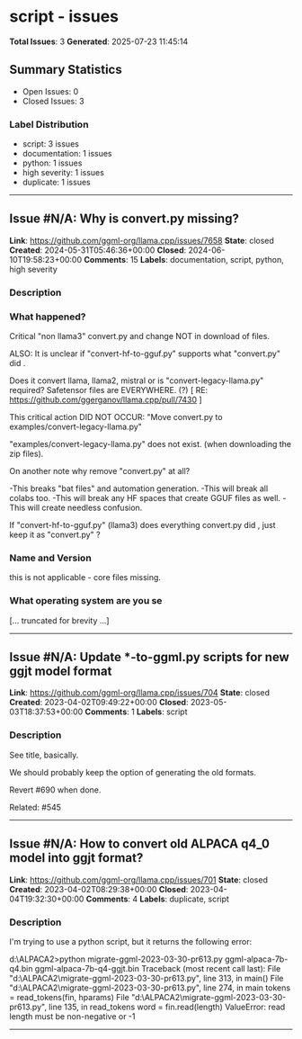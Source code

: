 # script - issues

**Total Issues**: 3
**Generated**: 2025-07-23 11:45:14

## Summary Statistics

- Open Issues: 0
- Closed Issues: 3

### Label Distribution

- script: 3 issues
- documentation: 1 issues
- python: 1 issues
- high severity: 1 issues
- duplicate: 1 issues

---

## Issue #N/A: Why is convert.py missing?

**Link**: https://github.com/ggml-org/llama.cpp/issues/7658
**State**: closed
**Created**: 2024-05-31T05:46:36+00:00
**Closed**: 2024-06-10T19:58:23+00:00
**Comments**: 15
**Labels**: documentation, script, python, high severity

### Description

### What happened?

Critical "non llama3" convert.py and change NOT in download of files.

ALSO:
It is unclear if "convert-hf-to-gguf.py"  supports what "convert.py" did . 

Does it convert llama, llama2, mistral or is "convert-legacy-llama.py" required?
Safetensor files are EVERYWHERE. (?)  [ RE: https://github.com/ggerganov/llama.cpp/pull/7430 ]

This critical action DID NOT OCCUR:
"Move convert.py to examples/convert-legacy-llama.py"

"examples/convert-legacy-llama.py" does not exist. 
(when downloading the zip files).

On another note why remove "convert.py" at all? 

-This breaks "bat files" and automation generation.
-This will break all colabs too.
-This will break any HF spaces that create GGUF files as well.
-This will create needless confusion.

If "convert-hf-to-gguf.py" (llama3) does everything convert.py did , just keep it as "convert.py" ?





### Name and Version

this is not applicable - core files missing.

### What operating system are you se

[... truncated for brevity ...]

---

## Issue #N/A: Update *-to-ggml.py scripts for new ggjt model format

**Link**: https://github.com/ggml-org/llama.cpp/issues/704
**State**: closed
**Created**: 2023-04-02T09:49:22+00:00
**Closed**: 2023-05-03T18:37:53+00:00
**Comments**: 1
**Labels**: script

### Description

See title, basically.

We should probably keep the option of generating the old formats.

Revert #690 when done.

Related: #545

---

## Issue #N/A: How to convert old ALPACA q4_0 model into ggjt format?

**Link**: https://github.com/ggml-org/llama.cpp/issues/701
**State**: closed
**Created**: 2023-04-02T08:29:38+00:00
**Closed**: 2023-04-04T19:32:30+00:00
**Comments**: 4
**Labels**: duplicate, script

### Description

I'm trying to use a python script, but it returns the following error:

d:\ALPACA2>python migrate-ggml-2023-03-30-pr613.py ggml-alpaca-7b-q4.bin ggml-alpaca-7b-q4-ggjt.bin
Traceback (most recent call last):
  File "d:\ALPACA2\migrate-ggml-2023-03-30-pr613.py", line 313, in <module>
    main()
  File "d:\ALPACA2\migrate-ggml-2023-03-30-pr613.py", line 274, in main
    tokens = read_tokens(fin, hparams)
  File "d:\ALPACA2\migrate-ggml-2023-03-30-pr613.py", line 135, in read_tokens
    word = fin.read(length)
ValueError: read length must be non-negative or -1


---

